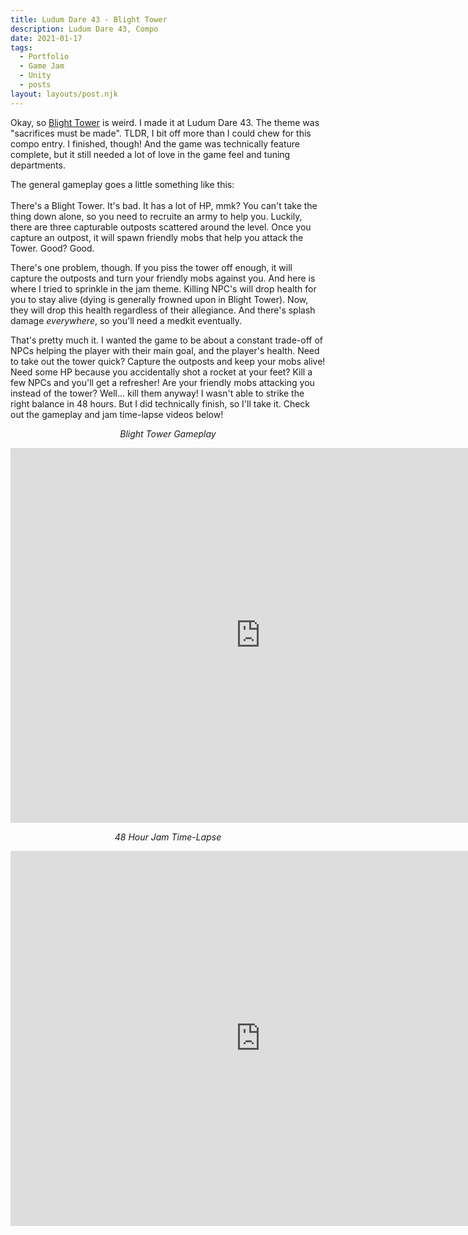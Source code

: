 ```yaml
---
title: Ludum Dare 43 - Blight Tower
description: Ludum Dare 43, Compo
date: 2021-01-17
tags:
  - Portfolio
  - Game Jam
  - Unity
  - posts
layout: layouts/post.njk
---
```


<p>Okay, so <a href="https://jeplmr.itch.io/blight-tower" target="blank">Blight Tower</a> is weird. I made it at Ludum Dare 43. The theme was "sacrifices must be made". TLDR, I bit off more than I could chew for this compo entry. I finished, though! And the game was technically feature complete, but it still needed a lot of love in the game feel and tuning departments.</p>

<p>The general gameplay goes a little something like this:</br></br>
There's a Blight Tower. It's bad. It has a lot of HP, mmk? You can't take the thing down alone, so you need to recruite an army to help you. Luckily, there are three capturable outposts scattered around the level. Once you capture an outpost, it will spawn friendly mobs that help you attack the Tower. Good? Good.</p>

<p>There's one problem, though. If you piss the tower off enough, it will capture the outposts and turn your friendly mobs against you. And here is where I tried to sprinkle in the jam theme. Killing NPC's will drop health for you to stay alive (dying is generally frowned upon in Blight Tower). Now, they will drop this health regardless of their allegiance. And there's splash damage <i>everywhere</i>, so you'll need a medkit eventually.</p>

<p>That's pretty much it. I wanted the game to be about a constant trade-off of NPCs helping the player with their main goal, and the player's health. Need to take out the tower quick? Capture the outposts and keep your mobs alive! Need some HP because you accidentally shot a rocket at your feet? Kill a few NPCs and you'll get a refresher! Are your friendly mobs attacking you instead of the tower? Well... kill them anyway! I wasn't able to strike the right balance in 48 hours. But I did technically finish, so I'll take it. Check out the gameplay and jam time-lapse videos below!</p>

<p style="text-align: center"><i>Blight Tower Gameplay</i></p>

<div class="container">
<p style="text-align: center"><iframe width="800" height="600" src="https://www.youtube.com/embed/OzWjPV2dquQ" frameborder="0" allow="accelerometer; autoplay; clipboard-write; encrypted-media; gyroscope; picture-in-picture" allowfullscreen class="video"></iframe></p></div>

<p style="text-align: center"><i>48 Hour Jam Time-Lapse</i></p>

<div class="container">
<p style="text-align: center"><iframe width="800" height="600" src="https://www.youtube.com/embed/ExUrm2E2cN0" frameborder="0" allow="accelerometer; autoplay; clipboard-write; encrypted-media; gyroscope; picture-in-picture" allowfullscreen class="video"></iframe></p></div>